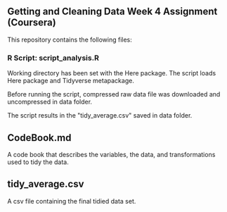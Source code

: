 ## Getting and Cleaning Data Week 4 Assignment (Coursera)

This repository contains the following files:

### R Script: script_analysis.R

Working directory has been set with the Here package.
The script loads Here package and Tidyverse metapackage.

Before running the script, compressed raw data file was downloaded and uncompressed in data folder.

The script results in the "tidy_average.csv" saved in data folder.

## CodeBook.md

A code book that describes the variables, the data, and transformations used to tidy the data.

## tidy_average.csv

A csv file containing the final tidied data set.
